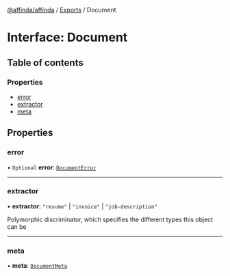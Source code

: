 [@affinda/affinda](../README.md) / [Exports](../modules.md) / Document

# Interface: Document

## Table of contents

### Properties

- [error](Document.md#error)
- [extractor](Document.md#extractor)
- [meta](Document.md#meta)

## Properties

### error

• `Optional` **error**: [`DocumentError`](DocumentError.md)

___

### extractor

• **extractor**: ``"resume"`` \| ``"invoice"`` \| ``"job-description"``

Polymorphic discriminator, which specifies the different types this object can be

___

### meta

• **meta**: [`DocumentMeta`](DocumentMeta.md)
